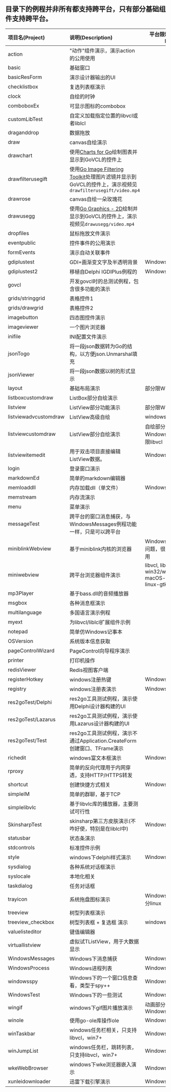 ## 目录下的例程并非所有都支持跨平台，只有部分基础组件支持跨平台。 


| 项目名(Project) | 说明(Description) | 平台限制(Platform limit) |
| :------ | :------ | ---- | 
| action | "动作"组件演示，演示action的公用使用 | |
| basic | 基础窗口 | |
| basicResForm | 演示设计器输出的UI | |
| checklistbox | 复选列表框演示 | |
| clock | 自绘的时钟 | |
| comboboxEx | 可显示图标的combobox | |
| customLibTest | 自定义加载指定位置的libvcl或者liblcl | |
| draganddrop | 数据拖放 | |
| draw | canvas自绘演示 | |
| drawchart | 使用[Charts for Go](https://github.com/vdobler/chart)绘制图表并显示到GoVCL的控件上 | |
| drawfilterusegift | 使用[Go Image Filtering Toolkit](https://github.com/disintegration/gift)处理图片滤镜并显示到GoVCL的控件上，演示视频见`drawfilterusegift/video.mp4` | |
| drawrose | canvas自绘一朵玫瑰花 | |
| drawusegg | 使用[Go Graphics - 2D](github.com/fogleman/gg)绘制并显示到GoVCL的控件上，演示视频见`drawusegg/video.mp4` | |
| dropfiles | 鼠标拖放文件演示  | |
| eventpublic | 控件事件的公用演示  | |
| formEvents | 演示自动关联事件    |  |
| gdiplustest | GDI+画渐变文字及半透明背景    | Windows |
| gdiplustest2 | 移植自Delphi IGDIPlus例程的    | Windows  |
| govcl | 开发govcl时的总测试例程，包含很多功能的演示 | |  
| grids/stringgrid | 表格控件1 | |
| grids/drawgrid | 表格控件2 | |
| imagebutton | 四态图控件演示  | |
| imageviewer |  一个图片浏览器 |   |
| inifile | INI配置文件演示  | |
| jsonTogo | 将一段json数据转为Go的结构，以方便json.Unmarshal填充 |  |  
| jsonViewer | 将一段json数据以树的形式显示 |  |  
| layout | 基础布局演示  | 部分限Windows |
| listboxcustomdraw | ListBox部分自绘演示  | |
| listview | ListView部分功能演示  | 部分限Windows |
| listviewadvcustomdraw | ListView高级自绘 | windows |  
| listviewcustomdraw |  ListView部分自绘演示  | 自绘部分限Windows,Group部分限libvcl |   
| listviewitemedit |  用于双击项目直接编辑ListView数据。  | Windows |  
| login |  登录窗口演示  | |   
| markdownEd |  简单的markdown编辑器  | |   
| memloaddll |  内存加载dll（单文件）  | Windows 32bit |   
| memstream | 内存流演示  | |
| menu | 菜单演示  | |
| messageTest | 跨平台的窗口消息捕获，与WindowsMessages例程功能一样，只是可以跨平台 | |  
| miniblinkWebview | 基于miniblink内核的浏览器  | Windows，目前还有问题，很多不能正常使用 |
| miniwebview | 跨平台浏览器组件演示 | libvcl, liblcl win32/win64,  liblcl macOS-cocoa, liblcl linux-gtk2 |  
| mp3Player | 基于bass.dll的音频播放器 |  |  
| msgbox | 各种消息框演示  | |
| multilanguage | 多国语言演示例程 | |  
| myext | 为libvcl/liblcl扩展组件示例 | |  
| notepad | 简单仿Windows记事本    |  |
| OSVersion | 系统版本信息获取    |  |
| pageControlWizard | PageControl向导程序演示 | |  
| printer | 打印机操作 | |  
| redisViewer | Redis视图客户端  | |  
| registerHotkey | windows注册热键  | Windows |
| registry | windows注册表演示  | Windows |
| res2goTest/Delphi |  res2go工具测试例程，演示使用Delphi设计器构建的UI  | |  
| res2goTest/Lazarus | res2go工具测试例程，演示使用Lazarus设计器构建的UI | |  
| res2goTest/Test | res2go工具测试例程，演示不通过Application.CreateForm创建窗口、TFrame演示| |  
| richedit | windows富文本框演示  | Windows,libvcl |
| rproxy | 简单的反向代理用于内网穿透，支持HTTP/HTTPS转发 | |  
| shortcut | 创建快捷方式相关 | Windows | 
| simpleIM | 简单的群聊，基于TCP    |  |
| simplelibvlc | 基于libvlc库的播放器，主要测试可行性 |  |  
| SkinsharpTest | skinsharp第三方皮肤演示(不咋好使，特别是在liblcl中) | Windows,32bit |
| statusbar | 状态条演示  | |
| stdcontrols | 标准控件示例  | |
| style | windows下delphi样式演示  | Windows,libvcl |
| sysdialog | 各种系统对话框演示  | |
| syslocale | 本地化相关 | |
| taskdialog | 任务对话框 | |
| trayicon | 系统拖盘图标演示  | Windows  MacOS 部分linux |
| treeview |  树型列表框演示  | |
| treeview_checkbox |  树型列表框 + 复选框 演示  | windows,libvcl |
| valuelisteditor |  键值编辑器 | |
| virtuallistview | 虚拟试TListView，用于大数据显示 |   |
| WindowsMessages | Windows下消息捕获    | Windows |
| WindowsProcess | Windows进程列表    | Windows |
| windowsspy | Windows下的一个窗口信息查看，类型于spy++ | Windows |
| WindowsTest | Windows下的一些测试    | Windows |
| wingif | windows下gif图片播放演示  | 动画部分仅限Windows |
| winole | 使用go-ole库操作ole | Windows | 
| winTaskbar | windows任务栏相关，只支持libvcl，win7+ | Windows,libvcl,win7+  |
| winJumpList | windows任务栏，跳转列表，只支持libvcl，win7+ | Windows,libvcl,win7+  |  
| wkeWebBrowser | windows下wke浏览器嵌入演示  | Windows,32bit |
| xunleidownloader | 迅雷下载引擎演示    | Windows,32bit |



















